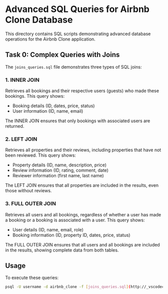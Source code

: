 # Advanced SQL Queries for Airbnb Clone Database

This directory contains SQL scripts demonstrating advanced database operations for the Airbnb Clone application.

## Task 0: Complex Queries with Joins

The `joins_queries.sql` file demonstrates three types of SQL joins:

### 1. INNER JOIN

Retrieves all bookings and their respective users (guests) who made these bookings. This query shows:
- Booking details (ID, dates, price, status)
- User information (ID, name, email)

The INNER JOIN ensures that only bookings with associated users are returned.

### 2. LEFT JOIN

Retrieves all properties and their reviews, including properties that have not been reviewed. This query shows:
- Property details (ID, name, description, price)
- Review information (ID, rating, comment, date)
- Reviewer information (first name, last name)

The LEFT JOIN ensures that all properties are included in the results, even those without reviews.

### 3. FULL OUTER JOIN

Retrieves all users and all bookings, regardless of whether a user has made a booking or a booking is associated with a user. This query shows:
- User details (ID, name, email, role)
- Booking information (ID, property ID, dates, price, status)

The FULL OUTER JOIN ensures that all users and all bookings are included in the results, showing complete data from both tables.

## Usage

To execute these queries:

```bash
psql -U username -d airbnb_clone -f [joins_queries.sql](http://_vscodecontentref_/0)